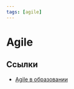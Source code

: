 ```yaml
---
tags: [agile]
---
```

# Agile

## Ссылки

* [Agile в образовании](https://sergeyafonin.ru/category/agileinedu/)